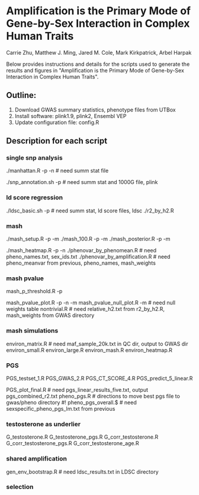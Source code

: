 # Amplification is the Primary Mode of Gene-by-Sex Interaction in Complex Human Traits
Carrie Zhu, Matthew J. Ming, Jared M. Cole, Mark Kirkpatrick, Arbel Harpak

Below provides instructions and details for the scripts used to generate the results and figures in "Amplification is the Primary Mode of Gene-by-Sex Interaction in Complex Human Traits". 

## Outline:
1. Download GWAS summary statistics, phenotype files from UTBox
2. Install software: plink1.9, plink2, Ensembl VEP
3. Update configuration file: config.R

## Description for each script
### single snp analysis
./manhattan.R -p -n
    # need summ stat file

./snp_annotation.sh -p
    # need summ stat and 1000G file, plink

### ld score regression
./ldsc_basic.sh -p
    # need summ stat, ld score files, ldsc
./r2_by_h2.R

### mash
./mash_setup.R -p -m
./mash_100.R -p -m
./mash_posterior.R -p -m

./mash_heatmap.R -p -n
./phenovar_by_phenomean.R
    # need pheno_names.txt, sex_ids.txt
./phenovar_by_amplification.R
    # need pheno_meanvar from previous, pheno_names, mash_weights

### mash pvalue
mash_p_threshold.R -p

mash_pvalue_plot.R -p -n -m
mash_pvalue_null_plot.R -m 
    # need null weights table
nontrivial.R
    # need relative_h2.txt from r2_by_h2.R, mash_weights from GWAS directory

### mash simulations
environ_matrix.R
    # need maf_sample_20k.txt in QC dir, output to GWAS dir
environ_small.R
environ_large.R
environ_mash.R
environ_heatmap.R

### PGS 
PGS_testset_1.R
PGS_GWAS_2.R
PGS_CT_SCORE_4.R
PGS_predict_5_linear.R

PGS_plot_final.R
    # need pgs_linear_results_five.txt, output pgs_combined_r2.txt
pheno_pgs.R
    # directions to move best pgs file to gwas/pheno directory    #!
pheno_pgs_overall.$
    # need sexspecific_pheno_pgs_lm.txt from previous

### testosterone as underlier
G_testosterone.R
G_testosterone_pgs.R
G_corr_testosterone.R
G_corr_testosterone_pgs.R
G_corr_testosterone_age.R

### shared amplification
gen_env_bootstrap.R 
    # need ldsc_results.txt in LDSC directory

### selection

